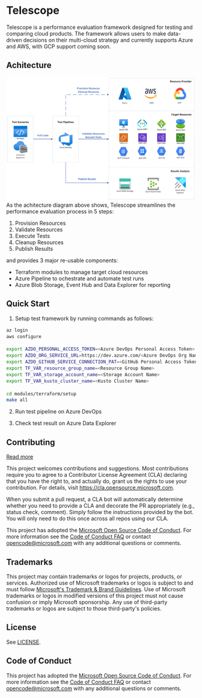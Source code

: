 # Telescope

Telescope is a performance evaluation framework designed for testing and comparing cloud products. The framework allows users to make data-driven decisions on their multi-cloud strategy and currently supports Azure and AWS, with GCP support coming soon.

## Achitecture
![arch](./docs/imgs/arch.png)
As the achitecture diagram above shows, Telescope streamlines the performance evaluation process in 5 steps:
1. Provision Resources
2. Validate Resources
3. Execute Tests
4. Cleanup Resources
5. Publish Results

and provides 3 major re-usable components:

* Terraform modules to manage target cloud resources
* Azure Pipeline to ochestrate and automate test runs
* Azure Blob Storage, Event Hub and Data Explorer for reporting

## Quick Start
1. Setup test framework by running commands as follows:
```bash
az login
aws configure

export AZDO_PERSONAL_ACCESS_TOKEN=<Azure DevOps Personal Access Token>
export AZDO_ORG_SERVICE_URL=https://dev.azure.com/<Azure DevOps Org Name>
export AZDO_GITHUB_SERVICE_CONNECTION_PAT=<GitHub Personal Access Token>
export TF_VAR_resource_group_name=<Resource Group Name>
export TF_VAR_storage_account_name=<Storage Account Name>
export TF_VAR_kusto_cluster_name=<Kusto Cluster Name>

cd modules/terraform/setup
make all
```

2. Run test pipeline on Azure DevOps

3. Check test result on Azure Data Explorer

## Contributing

[Read more](docs/contributing/readme.md)
<!-- markdown-link-check-disable -->
This project welcomes contributions and suggestions.  Most contributions require you to agree to a
Contributor License Agreement (CLA) declaring that you have the right to, and actually do, grant us
the rights to use your contribution. For details, visit <https://cla.opensource.microsoft.com>.

When you submit a pull request, a CLA bot will automatically determine whether you need to provide
a CLA and decorate the PR appropriately (e.g., status check, comment). Simply follow the instructions
provided by the bot. You will only need to do this once across all repos using our CLA.

This project has adopted the [Microsoft Open Source Code of Conduct](https://opensource.microsoft.com/codeofconduct/).
For more information see the [Code of Conduct FAQ](https://opensource.microsoft.com/codeofconduct/faq/) or
contact [opencode@microsoft.com](mailto:opencode@microsoft.com) with any additional questions or comments.

## Trademarks

This project may contain trademarks or logos for projects, products, or services. Authorized use of Microsoft
trademarks or logos is subject to and must follow [Microsoft's Trademark & Brand Guidelines](https://www.microsoft.com/legal/intellectualproperty/trademarks/usage/general).
Use of Microsoft trademarks or logos in modified versions of this project must not cause confusion or imply Microsoft sponsorship.
Any use of third-party trademarks or logos are subject to those third-party's policies.

## License

See [LICENSE](LICENSE).

## Code of Conduct

This project has adopted the [Microsoft Open Source Code of Conduct](https://opensource.microsoft.com/codeofconduct/). For more information see the [Code of Conduct FAQ](https://opensource.microsoft.com/codeofconduct/faq/) or contact [opencode@microsoft.com](mailto:opencode@microsoft.com) with any additional questions or comments.